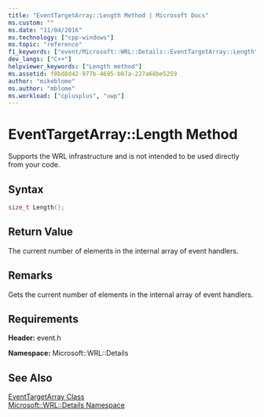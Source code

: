 ```yaml
---
title: "EventTargetArray::Length Method | Microsoft Docs"
ms.custom: ""
ms.date: "11/04/2016"
ms.technology: ["cpp-windows"]
ms.topic: "reference"
f1_keywords: ["event/Microsoft::WRL::Details::EventTargetArray::Length"]
dev_langs: ["C++"]
helpviewer_keywords: ["Length method"]
ms.assetid: f8bd8d42-977b-4695-b07a-227a68be5259
author: "mikeblome"
ms.author: "mblome"
ms.workload: ["cplusplus", "uwp"]
---
```

# EventTargetArray::Length Method

Supports the WRL infrastructure and is not intended to be used directly from your code.

## Syntax

```cpp
size_t Length();
```

## Return Value

The current number of elements in the internal array of event handlers.

## Remarks

Gets the current number of elements in the internal array of event handlers.

## Requirements

**Header:** event.h

**Namespace:** Microsoft::WRL::Details

## See Also

[EventTargetArray Class](../windows/eventtargetarray-class.md)  
[Microsoft::WRL::Details Namespace](../windows/microsoft-wrl-details-namespace.md)